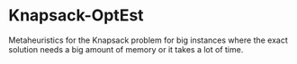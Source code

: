 # Knapsack-OptEst
Metaheuristics for the Knapsack problem for big instances where the exact solution needs a big amount of memory or it takes a lot of time.
